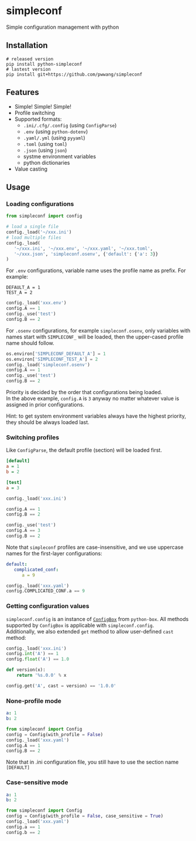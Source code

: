# simpleconf
Simple configuration management with python

## Installation
```shell
# released version
pip install python-simpleconf
# lastest version
pip install git+https://github.com/pwwang/simpleconf
```

## Features
- Simple! Simple! Simple!
- Profile switching
- Supported formats:  
  - `.ini/.cfg/.config` (using `ConfigParse`)
  - `.env` (using `python-dotenv`)
  - `.yaml/.yml` (using `pyyaml`)
  - `.toml` (using `toml`)
  - `.json` (using `json`)
  - systme environment variables 
  - python dictionaries
- Value casting

## Usage
### Loading configurations
```python
from simpleconf import config

# load a single file
config._load('~/xxx.ini')
# load multiple files
config._load(
   '~/xxx.ini', '~/xxx.env', '~/xxx.yaml', '~/xxx.toml', 
   '~/xxx.json', 'simpleconf.osenv', {'default': {'a': 3}}
)
```

For `.env` configurations, variable name uses the profile name as prefix. For example:
```shell
DEFAULT_A = 1
TEST_A = 2
```
```python
config._load('xxx.env')
config.A == 1
config._use('test')
config.B == 2
```

For `.osenv` configurations, for example `simpleconf.osenv`, only variables with names start with `SIMPLECONF_` will be loaded, then the upper-cased profile name should follow.  
```python
os.environ['SIMPLECONF_DEFAULT_A'] = 1
os.environ['SIMPLECONF_TEST_A'] = 2
config._load('simpleconf.osenv')
config.A == 1
config._use('test')
config.B == 2
```

Priority is decided by the order that configurations being loaded.  
In the above example, `config.A` is `3` anyway no matter whatever value is assigned in prior configurations.  

Hint: to get system environment variables always have the highest priority, they should be always loaded last.

### Switching profiles
Like `ConfigParse`, the default profile (section) will be loaded first.

```ini
[default]
a = 1
b = 2

[test]
a = 3
```

```python
config._load('xxx.ini')

config.A == 1
config.B == 2

config._use('test')
config.A == 3
config.B == 2
```

Note that `simpleconf` profiles are case-insensitive, and we use uppercase names for the first-layer configurations:  
```yaml
default:
   complicated_conf:
      a = 9
```

```python
config._load('xxx.yaml')
config.COMPLICATED_CONF.a == 9
```

### Getting configuration values

`simpleconf.config` is an instance of [`ConfigBox`](https://github.com/cdgriffith/Box#configbox) from `python-box`. All methods supported by `ConfigBox` is applicable with `simpleconf.config`.  
Additionally, we also extended `get` method to allow user-defined `cast` method:  
```python
config._load('xxx.ini')
config.int('A') == 1
config.float('A') == 1.0

def version(x):
	return '%s.0.0' % x

config.get('A', cast = version) == '1.0.0'
```

### None-profile mode
```yaml
a: 1
b: 2
```

```python
from simpleconf import Config
config = Config(with_profile = False)
config._load('xxx.yaml')
config.A == 1
config.B == 2
```

Note that in .ini configuration file, you still have to use the section name `[DEFAULT]`

### Case-sensitive mode
```yaml
a: 1
b: 2
```

```python
from simpleconf import Config
config = Config(with_profile = False, case_sensitive = True)
config._load('xxx.yaml')
config.a == 1
config.b == 2
```